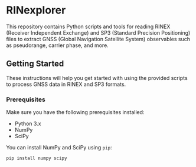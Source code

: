 # RINexplorer

This repository contains Python scripts and tools for reading RINEX (Receiver Independent Exchange) and SP3 (Standard Precision Positioning) files to extract GNSS (Global Navigation Satellite System) observables such as pseudorange, carrier phase, and more.

## Getting Started

These instructions will help you get started with using the provided scripts to process GNSS data in RINEX and SP3 formats.

### Prerequisites

Make sure you have the following prerequisites installed:

- Python 3.x
- NumPy
- SciPy

You can install NumPy and SciPy using `pip`:

```bash
pip install numpy scipy
